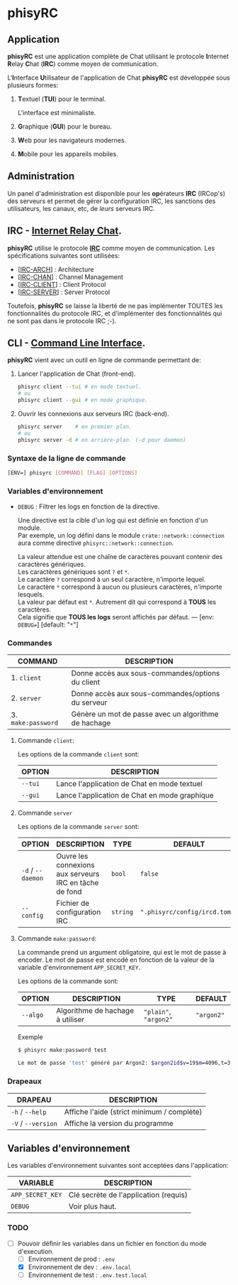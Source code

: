 # phisyRC

## Application

**phisyRC** est une application complète de Chat utilisant le protocole
**I**nternet **R**elay **C**hat (**IRC**) comme moyen de communication.

L'**I**nterface **U**tilisateur de l'application de Chat **phisyRC** est
développée sous plusieurs formes:

1. **T**extuel (**TUI**) pour le terminal.

   L'interface est minimaliste.

2. **G**raphique (**GUI**) pour le bureau.

3. **W**eb pour les navigateurs modernes.

4. **M**obile pour les appareils mobiles.

## Administration

Un panel d'administration est disponible pour les **op**érateurs **IRC**
(IRCop's) des serveurs et permet de gérer la configuration IRC, les sanctions
des utilisateurs, les canaux, etc, de _leurs_ serveurs IRC.

## IRC - [**I**nternet **R**elay **C**hat](./irc/README.md).

**phisyRC** utilise le protocole
[**IRC**](https://datatracker.ietf.org/doc/html/rfc1459) comme moyen de
communication. Les spécifications suivantes sont utilisées:

- [[IRC-ARCH](https://datatracker.ietf.org/doc/html/rfc2810)] : Architecture
- [[IRC-CHAN](https://datatracker.ietf.org/doc/html/rfc2811)] : Channel
  Management
- [[IRC-CLIENT](https://datatracker.ietf.org/doc/html/rfc2812)] : Client
  Protocol
- [[IRC-SERVER](https://datatracker.ietf.org/doc/html/rfc2813)] : Server
  Protocol

Toutefois, **phisyRC** se laisse la liberté de ne pas implémenter TOUTES les
fonctionnalités du protocole IRC, et d'implémenter des fonctionnalités qui ne
sont pas dans le protocole IRC ;-).

## CLI - [**C**ommand **L**ine **I**nterface](./cli/README.md).

**phisyRC** vient avec un outil en ligne de commande permettant de:

1. Lancer l'application de Chat (front-end).

   ```sh
   phisyrc client --tui # en mode textuel.
   # ou
   phisyrc client --gui # en mode graphique.
   ```

2. Ouvrir les connexions aux serveurs IRC (back-end).
   ```sh
   phisyrc server    # en premier plan.
   # ou
   phisyrc server -d # en arrière-plan. (-d pour daemon)
   ```

### Syntaxe de la ligne de commande

```sh
[ENV=] phisyrc [COMMAND] [FLAG] [OPTIONS]
```

### Variables d'environnement

- `DEBUG` : Filtrer les logs en fonction de la directive.

  Une directive est la cible d'un log qui est définie en fonction d'un module.\
  Par exemple, un log défini dans le module `crate::network::connection` aura
  comme directive `phisyrc::network::connection`.

  La valeur attendue est une chaîne de caractères pouvant contenir des
  caractères génériques.\
  Les caractères génériques sont `?` et `*`.\
  Le caractère `?` correspond à un seul caractère, n'importe lequel.\
  Le caractère `*` correspond à aucun ou plusieurs caractères, n'importe
  lesquels.\
  La valeur par défaut est `*`. Autrement dit qui correspond à **TOUS** les
  caractères.\
  Cela signifie que **TOUS les logs** seront affichés par défaut. — [env:
  `DEBUG=`] [default: "`*`"]

### Commandes

| COMMAND            | DESCRIPTION                                          |
| ------------------ | ---------------------------------------------------- |
| 1. `client`        | Donne accès aux sous-commandes/options du client     |
| 2. `server`        | Donne accès aux sous-commandes/options du serveur    |
| 3. `make:password` | Génère un mot de passe avec un algorithme de hachage |

1. Commande `client`:

   Les options de la commande `client` sont:

   | OPTION  | DESCRIPTION                                   |
   | ------- | --------------------------------------------- |
   | `--tui` | Lance l'application de Chat en mode textuel   |
   | `--gui` | Lance l'application de Chat en mode graphique |

2. Commande `server`

   Les options de la commande `server` sont:

   | OPTION            | DESCRIPTION                                            | TYPE     | DEFAULT                       |
   | ----------------- | ------------------------------------------------------ | -------- | ----------------------------- |
   | `-d` / `--daemon` | Ouvre les connexions aux serveurs IRC en tâche de fond | `bool`   | `false`                       |
   | `--config`        | Fichier de configuration IRC                           | `string` | `".phisyrc/config/ircd.toml"` |

3. Commande `make:password`:

   La commande prend un argument obligatoire, qui est le mot de passe à encoder.
   Le mot de passe est encodé en fonction de la valeur de la variable
   d'environnement `APP_SECRET_KEY`.

   Les options de la commande sont:

   | OPTION   | DESCRIPTION                      | TYPE                  | DEFAULT    |
   | -------- | -------------------------------- | --------------------- | ---------- |
   | `--algo` | Algorithme de hachage à utiliser | `"plain"`, `"argon2"` | `"argon2"` |

   Exemple

   ```sh
   $ phisyrc make:password test

   Le mot de passe 'test' généré par Argon2: $argon2id$v=19$m=4096,t=3,p=1$bWQ5b2prMXBJY0UyNGRSc29wODZIZGk5ODduZkRLaTU$QwsRN6Ds44/mZb5abqBq8/Lzgb1Y33qRUcpUKXO6GF0
   ```

### Drapeaux

| DRAPEAU            | DESCRIPTION                                |
| ------------------ | ------------------------------------------ |
| `-h` / `--help`    | Affiche l'aide (strict minimum / complète) |
| `-V` / `--version` | Affiche la version du programme            |

## Variables d'environnement

Les variables d'environnement suivantes sont acceptées dans l'application:

| VARIABLE         | DESCRIPTION                           |
| ---------------- | ------------------------------------- |
| `APP_SECRET_KEY` | Clé secrète de l'application (requis) |
| `DEBUG`          | Voir plus haut.                       |

### TODO

- [ ] Pouvoir définir les variables dans un fichier en fonction du mode
      d'execution.
  - [ ] Environnement de prod : `.env`
  - [x] Environnement de dev : `.env.local`
  - [ ] Environnement de test : `.env.test.local`
